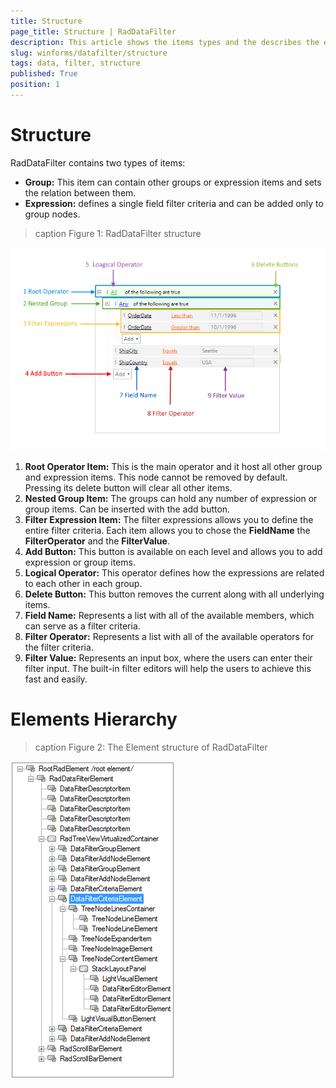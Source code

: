 ```yaml
---
title: Structure
page_title: Structure | RadDataFilter
description: This article shows the items types and the describes the elements used inside them. 
slug: winforms/datafilter/structure
tags: data, filter, structure
published: True
position: 1
---
```


# Structure

RadDataFilter contains two types of items:

* __Group:__ This item can contain other groups or expression items and sets the relation between them. 
* __Expression:__ defines a single field filter criteria and can be added only to group nodes.


>caption Figure 1: RadDataFilter structure

![data-filter-structure 001](images/data-filter-structure001.png)

1. __Root Operator Item:__ This is the main operator and it host all other group and expression items. This node cannot be removed by default. Pressing its delete button will clear all other items.
2. __Nested Group Item:__ The groups can hold any number of expression or group items. Can be inserted with the add button. 
3. __Filter Expression Item:__ The filter expressions allows you to define the entire filter criteria. Each item allows you to chose the __FieldName__ the __FilterOperator__ and the __FilterValue__.
4. __Add Button:__ This button is available on each level and allows you to add expression or group items.  
5. __Logical Operator:__ This operator defines how the expressions are related to each other in each group. 
6. __Delete Button:__ This button removes the current along with all underlying items.
7. __Field Name:__ Represents a list with all of the available members, which can serve as a filter criteria.
8. __Filter Operator:__ Represents a list with all of the available operators for the filter criteria.
9. __Filter Value:__ Represents an input box, where the users can enter their filter input. The built-in filter editors will help the users to achieve this fast and easily.

# Elements Hierarchy

>caption Figure 2: The Element structure of RadDataFilter

![data-filter-structure 002](images/data-filter-structure002.png)